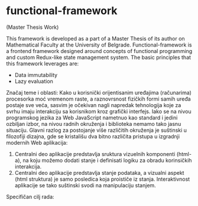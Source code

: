 # functional-framework
(Master Thesis Work)

This framework is developed as a part of a Master Thesis of its author on Mathematical Faculty at the University of Belgrade.
Functional-framework is a frontend framework designed around concepts of functional programming and custom Redux-like state management system.
The basic principles that this framework leverages are:
  - Data immutability
  - Lazy evaluation

Značaj teme i oblasti:
Kako u korisnički orijentisanim uređajima (računarima) procesorka moć vremenom raste, a raznovrsnost fizičkih formi samih uređa postaje sve veća, sasvim je očekivan nagli napredak tehnologija koje za svrhu imaju interakciju sa korisnikom kroz grafički interfejs.
Iako se na nivou programskog jezika za Web JavaScript nametnuo kao standard i jedini ozbiljan izbor, na nivou radnih okruženja i biblioteka nemamo tako jasnu situaciju. Glavni razlog za postojanje više različitih okruženja je suštinski u filozofiji dizajna, gde se kristališu dva bitno različita pristupa u izgradnji modernih Web aplikacija:

  1. Centralni deo aplikacije predstavlja sruktura vizuelnih komponenti (html-a), na koju možemo dodati stanje i definisati logiku za obradu korinsičkih interakcija.
  2. Centralni deo aplikacije predstavlja stanje podataka, a vizualni aspekt (html struktura) je samo posledica koja proističe iz stanja. Interaktivnost aplikacije se tako suštinski svodi na manipulaciju stanjem.


Specifičan cilj rada:
